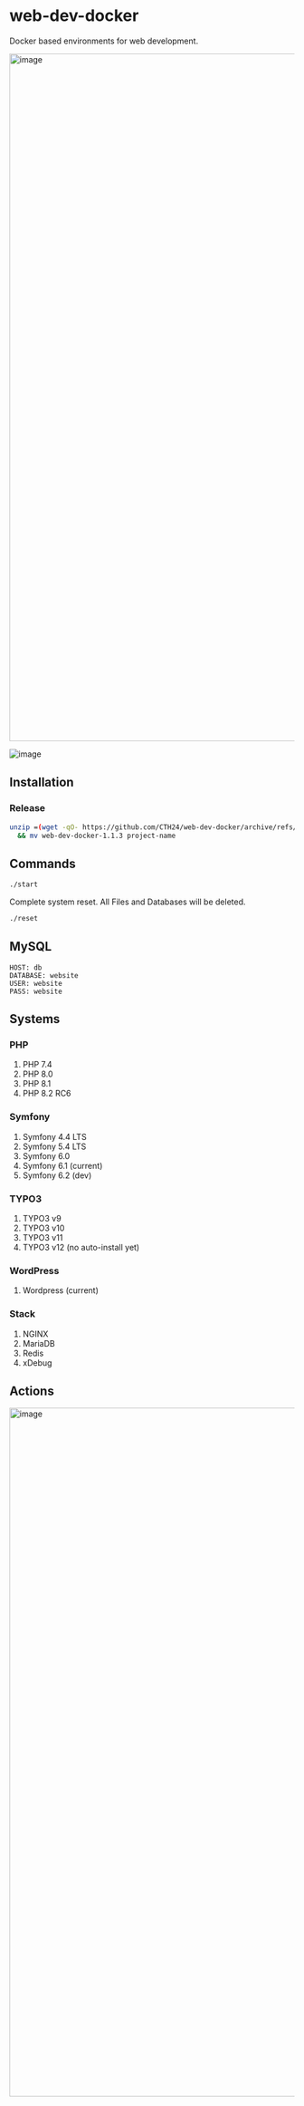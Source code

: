 # web-dev-docker

Docker based environments for web development.

<img width="1214" alt="image" src="https://user-images.githubusercontent.com/1764695/202864412-f10c628c-00fb-4484-8059-7a577a54ebac.png">

![image](https://user-images.githubusercontent.com/1764695/223383928-20c94bad-ea84-4a7d-9f1d-04fe0f92ff70.png)

## Installation

### Release

```bash
unzip =(wget -qO- https://github.com/CTH24/web-dev-docker/archive/refs/tags/v1.1.3.zip) \
  && mv web-dev-docker-1.1.3 project-name
```
## Commands

```bash
./start
```

Complete system reset. All Files and Databases will be deleted.

```bash
./reset
```

## MySQL

```
HOST: db
DATABASE: website
USER: website
PASS: website
```

## Systems

### PHP

1. PHP 7.4
2. PHP 8.0
3. PHP 8.1
4. PHP 8.2 RC6

### Symfony

1. Symfony 4.4 LTS
2. Symfony 5.4 LTS
3. Symfony 6.0
4. Symfony 6.1 (current)
5. Symfony 6.2 (dev)

### TYPO3

1. TYPO3 v9
2. TYPO3 v10
3. TYPO3 v11
4. TYPO3 v12 (no auto-install yet)

### WordPress

1. Wordpress (current)

### Stack

1. NGINX
2. MariaDB
3. Redis
4. xDebug

## Actions

<img width="1216" alt="image" src="https://user-images.githubusercontent.com/1764695/202864651-3549c4d2-1f38-41d6-98d6-692c455b4f27.png">

